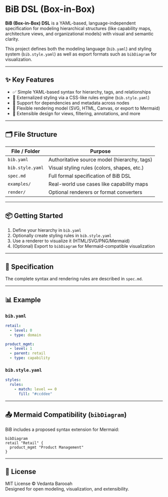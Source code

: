 # BiB DSL (Box-in-Box)

**BiB (Box-in-Box) DSL** is a YAML-based, language-independent specification for modeling hierarchical structures (like capability maps, architecture views, and organizational models) with visual and semantic clarity.

This project defines both the modeling language (`bib.yaml`) and styling system (`bib.style.yaml`) as well as export formats such as `bibDiagram` for visualization.

---

## ✨ Key Features

- ✅ Simple YAML-based syntax for hierarchy, tags, and relationships
- 🎨 Externalized styling via a CSS-like rules engine (`bib.style.yaml`)
- 🔁 Support for dependencies and metadata across nodes
- 🧱 Flexible rendering model (SVG, HTML, Canvas, or export to Mermaid)
- 🔄 Extensible design for views, filtering, annotations, and more

---

## 🗂️ File Structure

| File / Folder        | Purpose                                       |
|----------------------|-----------------------------------------------|
| `bib.yaml`           | Authoritative source model (hierarchy, tags)  |
| `bib.style.yaml`     | Visual styling rules (colors, shapes, etc.)   |
| `spec.md`            | Full formal specification of BiB DSL          |
| `examples/`          | Real-world use cases like capability maps     |
| `render/`            | Optional renderers or format converters       |

---

## 📦 Getting Started

1. Define your hierarchy in `bib.yaml`
2. Optionally create styling rules in `bib.style.yaml`
3. Use a renderer to visualize it (HTML/SVG/PNG/Mermaid)
4. (Optional) Export to `bibDiagram` for Mermaid-compatible visualization

---

## 📘 Specification

The complete syntax and rendering rules are described in `spec.md`.

---

## 📊 Example

### `bib.yaml`

```yaml
retail:
  - level: 0
  - type: domain

product_mgmt:
  - level: 1
  - parent: retail
  - type: capability
```

### `bib.style.yaml`

```yaml
styles:
  rules:
    - match: level == 0
      fill: "#ccddee"
```

---

## 📤 Mermaid Compatibility (`bibDiagram`)

BiB includes a proposed syntax extension for Mermaid:

```mermaid
bibDiagram
retail "Retail" {
  product_mgmt "Product Management"
}
```

---

## 🔖 License

MIT License © Vedanta Barooah  
Designed for open modeling, visualization, and extensibility.
